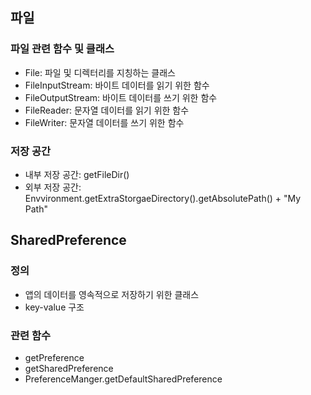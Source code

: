 ## 파일
### 파일 관련 함수 및 클래스
- File: 파일 및 디렉터리를 지칭하는 클래스
- FileInputStream: 바이트 데이터를 읽기 위한 함수
- FileOutputStream: 바이트 데이터를 쓰기 위한 함수
- FileReader: 문자열 데이터를 읽기 위한 함수
- FileWriter: 문자열 데이터를 쓰기 위한 함수


### 저장 공간
- 내부 저장 공간: getFileDir()
- 외부 저장 공간: Envvironment.getExtraStorgaeDirectory().getAbsolutePath() + "My Path"

## SharedPreference
### 정의
- 앱의 데이터를 영속적으로 저장하기 위한 클래스
- key-value 구조

### 관련 함수
- getPreference
- getSharedPreference
- PreferenceManger.getDefaultSharedPreference